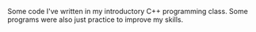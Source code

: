 Some code I've written in my introductory C++ programming class. Some programs were also just practice to improve my skills. 
